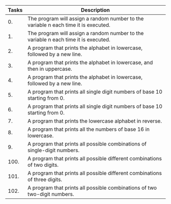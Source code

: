 | Tasks    | Description                                                                         |
|----------|-------------------------------------------------------------------------------------|
| 0.       | The program will assign a random number to the variable n each time it is executed. |
| 1.       | The program will assign a random number to the variable n each time it is executed. |
| 2.       | A program that prints the alphabet in lowercase, followed by a new line.            |
| 3.       | A program that prints the alphabet in lowercase, and then in uppercase.             |
| 4.       | A program that prints the alphabet in lowercase, followed by a new line.            |
| 5.       | A program that prints all single digit numbers of base 10 starting from 0.	         |
| 6.       | A program that prints all single digit numbers of base 10 starting from 0.	         |
| 7.       | A program that prints the lowercase alphabet in reverse.                            |
| 8.       | A program that prints all the numbers of base 16 in lowercase.                      |
| 9.       | A program that prints all possible combinations of single-digit numbers.            |
| 100.     | A program that prints all possible different combinations of two digits.            |
| 101.     | A program that prints all possible different combinations of three digits.          |
| 102.     | A program that prints all possible combinations of two two-digit numbers.           |

